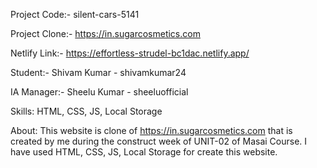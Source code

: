 Project Code:- silent-cars-5141

Project Clone:- https://in.sugarcosmetics.com

Netlify Link:- https://effortless-strudel-bc1dac.netlify.app/

Student:- Shivam Kumar - shivamkumar24

IA Manager:- Sheelu Kumar - sheeluofficial

Skills: HTML, CSS, JS, Local Storage

About: This website is clone of https://in.sugarcosmetics.com that is created by me during the construct week of UNIT-02 of Masai Course. I have used HTML, CSS, JS, Local Storage for create this website. 
